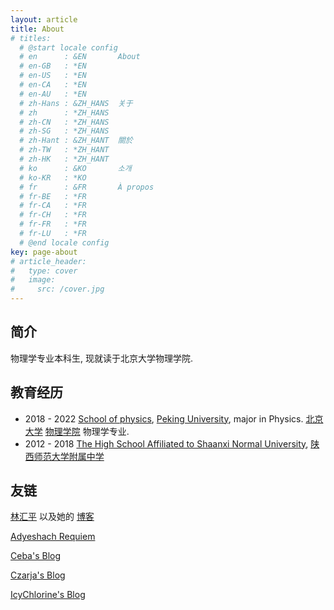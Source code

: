 ```yaml
---
layout: article
title: About
# titles: 
  # @start locale config
  # en      : &EN       About
  # en-GB   : *EN
  # en-US   : *EN
  # en-CA   : *EN
  # en-AU   : *EN
  # zh-Hans : &ZH_HANS  关于
  # zh      : *ZH_HANS
  # zh-CN   : *ZH_HANS
  # zh-SG   : *ZH_HANS
  # zh-Hant : &ZH_HANT  關於
  # zh-TW   : *ZH_HANT
  # zh-HK   : *ZH_HANT
  # ko      : &KO       소개
  # ko-KR   : *KO
  # fr      : &FR       À propos
  # fr-BE   : *FR
  # fr-CA   : *FR
  # fr-CH   : *FR
  # fr-FR   : *FR
  # fr-LU   : *FR
  # @end locale config
key: page-about
# article_header:
#   type: cover
#   image:
#     src: /cover.jpg
---
```


## 简介

物理学专业本科生, 现就读于北京大学物理学院. 

## 教育经历

- 2018 - 2022 [School of physics](http://www.phy.pku.edu.cn/), [Peking University](https://www.pku.edu.cn/), major in Physics. [北京大学](https://www.pku.edu.cn/) [物理学院](http://www.phy.pku.edu.cn/) 物理学专业.
- 2012 - 2018 [The High School Affiliated to Shaanxi Normal University](http://www.sdfz.com.cn/), [陕西师范大学附属中学](http://www.sdfz.com.cn/) 

## 友链

[林汇平](https://lhp-pku.top/) 以及她的 [博客](https://blog.lhp-pku.top/)

[Adyeshach Requiem](https://adyeshachrequiem.github.io/)

[Ceba's Blog](https://blog.ceba.tech/)

[Czarja's Blog](http://blog.czarja.top/)

[IcyChlorine's Blog](https://icychlorine.github.io/)